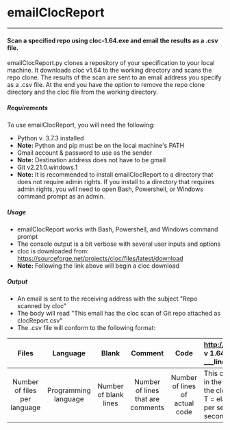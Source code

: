 # emailClocReport
___

#### Scan a specified repo using cloc-1.64.exe and email the results as a .csv file.

emailClocReport.py clones a repository of your specification to your local machine. It downloads cloc v1.64 to the working directory and scans the repo clone. The results of the scan are sent to an email address you specify as a .csv file. At the end you have the option to remove the repo clone directory and the cloc file from the working directory.

##### Requirements

To use emailClocReport, you will need the following:

  - Python v. 3.7.3 installed
  - **Note:** Python and pip must be on the local machine's PATH
  - Gmail account & password to use as the sender 
  - **Note:** Destination address does not have to be gmail
  - Git v2.21.0.windows.1
  - **Note:** It is recommended to install emailClocReport to a directory that does not require admin rights. If you install to a directory that requires admin rights, you will need to open Bash, Powershell, or Windows command prompt as an admin.
 

##### Usage
- emailClocReport works with Bash, Powershell, and Windows command prompt
- The console output is a bit verbose with several user inputs and options
- cloc is downloaded from: <https://sourceforge.net/projects/cloc/files/latest/download>
- **Note:** Following the link above will begin a cloc download


##### Output
- An email is sent to the receiving address with the subject "Repo <repo> scanned by cloc"
- The body will read "This email has the cloc scan of Git repo <repo> attached as clocReport.csv"
- The .csv file will conform to the following format:

Files | Language | Blank | Comment | Code | http://clocsourceforge.net v 1.64 T=___s (___files/s, ___lines/s)
:---:|:---:|:---:|:---:|:---:|:---
Number of files per language | Programming language | Number of blank lines | Number of lines that are comments | Number of lines of actual code | This column only has data in the header, it specifies the cloc source and speed. T = elapsed time and <files per second, lines per second>


